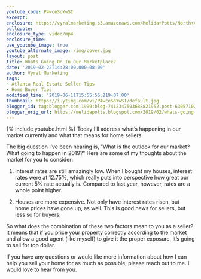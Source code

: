 ```yaml
---
youtube_code: P4wceSoYwSI
excerpt:
enclosure: https://vyralmarketing.s3.amazonaws.com/Melida+Potts/North+Atlanta+Real+Estate+Agent-+Whats+Going+On+In+Our+Marketplace_.mp4
pullquote:
enclosure_type: video/mp4
enclosure_time:
use_youtube_image: true
youtube_alternate_image: /img/cover.jpg
layout: post
title: Whats Going On In Our Marketplace?
date: '2019-02-22T14:28:00.000-08:00'
author: Vyral Marketing
tags:
- Atlanta Real Estate Seller Tips
- Home Buyer Tips
modified_time: '2019-06-11T15:55:56.219-07:00'
thumbnail: https://i.ytimg.com/vi/P4wceSoYwSI/default.jpg
blogger_id: tag:blogger.com,1999:blog-7412347503688821952.post-6305710299868066243
blogger_orig_url: https://melidapotts.blogspot.com/2019/02/whats-going-on-in-our-marketplace.html
---
```

{% include youtube.html %}
Today I’ll address what’s happening in our market currently and what that means for home sellers.

The big question I’ve been hearing is, “What is the outlook for our market? What going to happen in 2019?” Here are some of my thoughts about the market for you to consider:

1.  Interest rates are still amazingly low. When I bought my houses, interest rates were at 12.75%, which really puts into perspective how great our current 5% rate actually is. Compared to last year, however, rates are a whole point higher.

2. Houses are more expensive. Not only have interest rates risen, but home prices have gone up, as well. This is good news for sellers, but less so for buyers.

So what does the combination of these two factors mean to you as a seller? It means that if you price your property correctly according to the market and allow a good agent (like myself) to give it the proper exposure, it’s going to sell for top dollar.

If you have any questions or would like more information about how I can help you sell your home for as much as possible, please reach out to me. I would love to hear from you.
